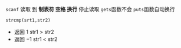 `scanf`  读取 到 **制表符 空格 换行** 停止读取  `gets`函数不会
`puts`函数自动换行

`strcmp(srt1,str2)`   
- 返回 $1$  str1 > str2
- 返回 $-1$ str1 < str2  